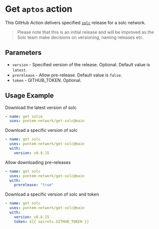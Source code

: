 # Get `aptos` action

This GitHub Action delivers specified [`solc`] release for a solc network.

[`solc`]: https://github.com/ethereum/solidity

> Please note that this is an initial release and will be improved as the Solc team make decisions on versioning, naming releases etc.

## Parameters

- `version` - Specified version of the release. Optional. Default value is `latest`.
- `prerelease` - Allow pre-release. Default value is `false`.
- `token` - GITHUB_TOKEN. Optional.

## Usage Example

Download the latest version of solc

```yaml
- name: get solce
  uses: pontem-network/get-solc@main
```

Download a specific version of solc

```yaml
- name: get solc
  uses: pontem-network/get-solc@main
  with:
    version: v0.8.15
```

Allow downloading pre-releases

```yaml
- name: get solc
  uses: pontem-network/get-solc@main
  with:
    prerelease: "true"
```

Download a specific version of solc and token

```yaml
- name: get solc
  uses: pontem-network/get-solc@main
  with:
    version: v0.8.15
    token: ${{ secrets.GITHUB_TOKEN }}
```